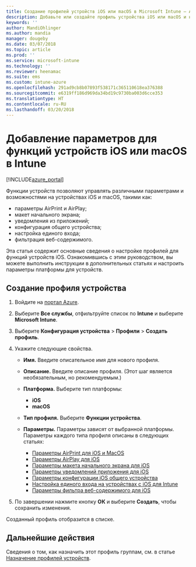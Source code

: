 ```yaml
---
title: Создание профилей устройств iOS или macOS в Microsoft Intune — Azure | Документация Майкрософт
description: Добавьте или создайте профиль устройства iOS или macOS и настройте параметры для AirPrint, AirPlay, макета начального экрана, уведомлений приложения, общего устройства, единого входа и фильтрации веб-содержимого в Microsoft Intune.
keywords: ''
author: MandiOhlinger
ms.author: mandia
manager: dougeby
ms.date: 03/07/2018
ms.topic: article
ms.prod: ''
ms.service: microsoft-intune
ms.technology: ''
ms.reviewer: heenamac
ms.suite: ems
ms.custom: intune-azure
ms.openlocfilehash: 291ad9cb8b07893f538171c365110618ea376388
ms.sourcegitcommit: e6319ff186d969da34bd19c9730ba003d6cce353
ms.translationtype: HT
ms.contentlocale: ru-RU
ms.lasthandoff: 03/20/2018
---
```

# <a name="add-ios-or-macos-device-feature-settings-in-intune"></a>Добавление параметров для функций устройств iOS или macOS в Intune

[!INCLUDE[azure_portal](./includes/azure_portal.md)]

Функции устройств позволяют управлять различными параметрами и возможностями на устройствах iOS и macOS, такими как:

- параметры AirPrint и AirPlay;
- макет начального экрана;
- уведомления из приложений;
- конфигурация общего устройства;
- настройка единого входа;
- фильтрация веб-содержимого.

Эта статья содержит основные сведения о настройке профилей для функций устройств iOS. Ознакомившись с этим руководством, вы можете выполнить инструкции в дополнительных статьях и настроить параметры платформы для устройств.

## <a name="create-a-device-profile"></a>Создание профиля устройства

1. Войдите на [портал Azure](https://portal.azure.com).
2. Выберите **Все службы**, отфильтруйте список по **Intune** и выберите **Microsoft Intune**.
3. Выберите **Конфигурация устройства** > **Профили** > **Создать профиль**.
4. Укажите следующие свойства.

   - **Имя.** Введите описательное имя для нового профиля.
   - **Описание.** Введите описание профиля. (Этот шаг является необязательным, но рекомендуемым.)
   - **Платформа.** Выберите тип платформы:
     - **iOS**
     - **macOS**
   - **Тип профиля.** Выберите **Функции устройства**.
   - **Параметры.** Параметры зависят от выбранной платформы. Параметры каждого типа профиля описаны в следующих статьях:

     - [Параметры AirPrint для iOS и MacOS](air-print-settings-ios-macos.md)
     - [Параметры AirPlay для iOS](airplay-settings-ios.md)
     - [Параметры макета начального экрана для iOS](home-screen-settings-ios.md)
     - [Параметры уведомлений приложения для iOS](app-notification-settings-ios.md)
     - [Параметры конфигурации iOS общего устройства](shared-device-settings-ios.md)
     - [Настройка единого входа на устройствах с iOS для Intune](sso-ios.md)
     - [Параметры фильтра веб-содержимого для iOS](web-content-filter-settings-ios.md)

5. По завершении нажмите кнопку **ОК** и выберите **Создать**, чтобы сохранить изменения.

Созданный профиль отобразится в списке.

## <a name="next-step"></a>Дальнейшие действия

Сведения о том, как назначить этот профиль группам, см. в статье [Назначение профилей устройств](device-profile-assign.md).